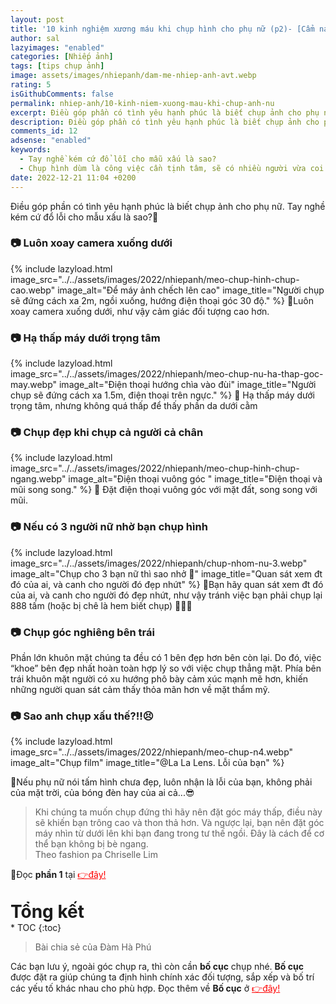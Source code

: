 ```yaml
---
layout: post
title: '10 kinh nghiệm xương máu khi chụp hình cho phụ nữ (p2)- [Cẩm nang nhiếp ảnh]'
author: sal
lazyimages: "enabled"
categories: [Nhiếp ảnh]
tags: [tips chụp ảnh]
image: assets/images/nhiepanh/dam-me-nhiep-anh-avt.webp
rating: 5
isGithubComments: false
permalink: nhiep-anh/10-kinh-niem-xuong-mau-khi-chup-anh-nu
excerpt: Điều góp phần có tình yêu hạnh phúc là biết chụp ảnh cho phụ nữ
description: Điều góp phần có tình yêu hạnh phúc là biết chụp ảnh cho phụ nữ
comments_id: 12
adsense: "enabled"
keywords:
  - Tay nghề kém cứ đổ lỗi cho mẫu xấu là sao?
  - Chụp hình dùm là công việc cần tịnh tâm, sẽ có nhiều người vừa coi hình là chê liền xấu quá chụp lại đi
date: 2022-12-21 11:04 +0200
---
```

Điều góp phần có tình yêu hạnh phúc là biết chụp ảnh cho phụ nữ. Tay nghề kém cứ đổ lỗi cho mẫu xấu là sao?🤣

### 📷 Luôn xoay camera xuống dưới
{% include lazyload.html image_src="../../assets/images/2022/nhiepanh/meo-chup-hinh-chup-cao.webp" image_alt="Để máy ảnh chếch lên cao" image_title="Người chụp sẽ đứng cách xa 2m, ngồi xuống, hướng điện thoại góc 30 độ." %}
📝Luôn xoay camera xuống dưới, như vậy cảm giác đối tượng cao hơn.
### 📷 Hạ thấp máy dưới trọng tâm
{% include lazyload.html image_src="../../assets/images/2022/nhiepanh/meo-chup-nu-ha-thap-goc-may.webp" image_alt="Điện thoại hướng chìa vào đùi" image_title="Người chụp sẽ đứng cách xa 1.5m, điện thoại trên ngực." %}
📝 Hạ thấp máy dưới trọng tâm, nhưng không quá thấp để thấy phần da dưới cằm
### 📷 Chụp đẹp khi chụp cả người cả chân

{% include lazyload.html image_src="../../assets/images/2022/nhiepanh/meo-chup-hinh-chup-ngang.webp" image_alt="Điện thoại vuông góc " image_title="Điện thoại và mũi song song." %}
📝 Đặt điện thoại vuông góc với mặt đất, song song với mũi.
### 📷 Nếu có 3 người nữ nhờ bạn chụp hình

{% include lazyload.html image_src="../../assets/images/2022/nhiepanh/chup-nhom-nu-3.webp" image_alt="Chụp cho 3 bạn nữ thì sao nhở 🤔" image_title="Quan sát xem đt đó của ai, và canh cho người đó đẹp nhứt" %}
📝Bạn hãy quan sát xem đt đó của ai, và canh cho người đó đẹp nhứt, như vậy tránh việc bạn phải chụp lại 888 tấm (hoặc bị chê là hem biết chụp) 🤣🤣😂
### 📷 Chụp góc nghiêng bên trái
Phần lớn khuôn mặt chúng ta đều có 1 bên đẹp hơn bên còn lại. Do đó, việc “khoe” bên đẹp nhất hoàn toàn hợp lý so với việc chụp thẳng mặt. Phía bên trái khuôn mặt người có xu hướng phô bày cảm xúc mạnh mẽ hơn, khiến những người quan sát cảm thấy thỏa mãn hơn về mặt thẩm mỹ.


### 📷 Sao anh chụp xấu thế?!!😣

{% include lazyload.html image_src="../../assets/images/2022/nhiepanh/meo-chup-n4.webp" image_alt="Chụp film" image_title="@La La Lens. Lỗi của bạn" %}

📝Nếu phụ nữ nói tấm hình chưa đẹp, luôn nhận là lỗi của bạn, không phải của mặt trời, của bóng đèn hay của ai cả...😎


<div class="container"> <div class="row"> <div class="col-xs-12 col-sm-3"></div> <div class="col-xs-12 col-sm-6 quotebox"> <div class="row"> <div class="col-xs-12"> <blockquote><i class="fa fa-quote-left quotemark"></i>Khi chúng ta muốn chụp đứng thì hãy nên đặt góc máy thấp, điều này sẽ khiến bạn trông cao và thon thả hơn. Và ngược lại, bạn nên đặt góc máy nhìn từ dưới lên khi bạn đang trong tư thế ngồi. Đây là cách để cơ thể bạn không bị bè ngang.<footer class="footer-tem" >Theo fashion pa Chriselle Lim</footer> </blockquote> </div> </div> <div class="row"> <div class="col-xs-12 col-sm-12"></div> </div> </div> </div> <div class="col-xs-12 col-sm-3"></div></div>


📝Đọc <b>phần 1</b> tại <a href="/nhiep-anh/10-kinh-niem-xuong-mau-khi-chup-anh-nu-p1" style="color:red" target="_blank">👉đây!</a>

<p style="margin-bottom: 0px; font-weight: 700;font-size: 1.75rem;">Tổng kết</p>
* TOC
{:toc}

> Bài chia sẻ của Đàm Hà Phú

Các bạn lưu ý, ngoài góc chụp ra, thì còn cần **bố cục** chụp nhé. **Bố cục** được đặt ra giúp chúng ta định hình chính xác đối tượng, sắp xếp và bố trí các yếu tố khác nhau cho phù hợp. Đọc thêm về **Bố cục** ở <a href="/nhiep-anh/bo-cuc-trong-nhiep-anh" style="color:red" target="_blank">👉đây!</a>


